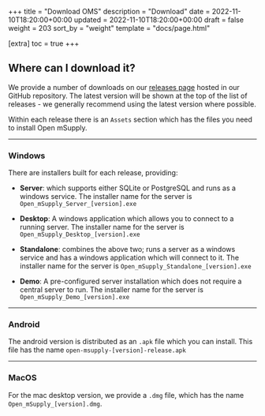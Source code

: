 +++
title = "Download OMS"
description = "Download"
date = 2022-11-10T18:20:00+00:00
updated = 2022-11-10T18:20:00+00:00
draft = false
weight = 203
sort_by = "weight"
template = "docs/page.html"

[extra]
toc = true
+++

## Where can I download it?

We provide a number of downloads on our [releases page](https://github.com/openmsupply/open-msupply/releases) hosted in our GitHub repository.
The latest version will be shown at the top of the list of releases - we generally recommend using the latest version where possible.

Within each release there is an `Assets` section which has the files you need to install Open mSupply.

---

### Windows

There are installers built for each release, providing:

- **Server**: which supports either SQLite or PostgreSQL and runs as a windows service. The installer name for the server is `Open_mSupply_Server_[version].exe`

- **Desktop**: A windows application which allows you to connect to a running server. The installer name for the server is `Open_mSupply_Desktop_[version].exe`

- **Standalone**: combines the above two; runs a server as a windows service and has a windows application which will connect to it. The installer name for the server is `Open_mSupply_Standalone_[version].exe`

- **Demo**: A pre-configured server installation which does not require a central server to run. The installer name for the server is `Open_mSupply_Demo_[version].exe`

---

### Android

The android version is distributed as an `.apk` file which you can install. This file has the name `open-msupply-[version]-release.apk`

---

### MacOS

For the mac desktop version, we provide a `.dmg` file, which has the name `Open_mSupply_[version].dmg`.
